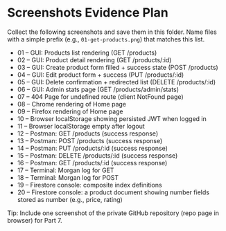 # Screenshots Evidence Plan

Collect the following screenshots and save them in this folder. Name files with a simple prefix (e.g., `01-get-products.png`) that matches this list.

- 01 – GUI: Products list rendering (GET /products)
- 02 – GUI: Product detail rendering (GET /products/:id)
- 03 – GUI: Create product form filled + success state (POST /products)
- 04 – GUI: Edit product form + success (PUT /products/:id)
- 05 – GUI: Delete confirmation + redirected list (DELETE /products/:id)
- 06 – GUI: Admin stats page (GET /products/admin/stats)
- 07 – 404 Page for undefined route (client NotFound page)
- 08 – Chrome rendering of Home page
- 09 – Firefox rendering of Home page
- 10 – Browser localStorage showing persisted JWT when logged in
- 11 – Browser localStorage empty after logout
- 12 – Postman: GET /products (success response)
- 13 – Postman: POST /products (success response)
- 14 – Postman: PUT /products/:id (success response)
- 15 – Postman: DELETE /products/:id (success response)
- 16 – Postman: GET /products/:id (success response)
- 17 – Terminal: Morgan log for GET
- 18 – Terminal: Morgan log for POST
- 19 – Firestore console: composite index definitions
- 20 – Firestore console: a product document showing number fields stored as number (e.g., price, rating)

Tip: Include one screenshot of the private GitHub repository (repo page in browser) for Part 7.
